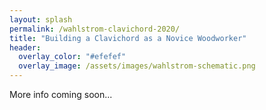 ```yaml
---
layout: splash
permalink: /wahlstrom-clavichord-2020/
title: "Building a Clavichord as a Novice Woodworker"
header:
  overlay_color: "#efefef"
  overlay_image: /assets/images/wahlstrom-schematic.png
---
```


More info coming soon...

